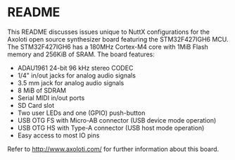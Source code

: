 # README

This README discusses issues unique to NuttX configurations for the
Axoloti open source synthesizer board featuring the STM32F427IGH6
MCU. The STM32F427IGH6 has a 180MHz Cortex-M4 core with 1MiB Flash
memory and 256KiB of SRAM. The board features:

* ADAU1961 24-bit 96 kHz stereo CODEC
* 1/4" in/out jacks for analog audio signals
* 3.5 mm jack for analog audio signals
* 8 MiB of SDRAM
* Serial MIDI in/out ports
* SD Card slot
* Two user LEDs and one (GPIO) push-button
* USB OTG FS with Micro-AB connector (USB device mode operation)
* USB OTG HS with Type-A connector (USB host mode operation)
* Easy access to most IO pins

Refer to http://www.axoloti.com/ for further information about this board.



